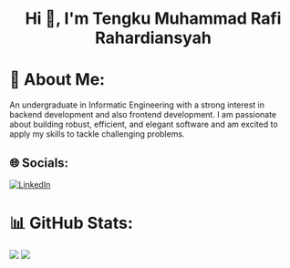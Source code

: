 <h1 align="center">Hi 👋, I'm Tengku Muhammad Rafi Rahardiansyah</h1>

# 💫 About Me:
An undergraduate in Informatic Engineering with a strong interest in backend development and also frontend development. I am passionate about building robust, efficient, and elegant software and am excited to apply my skills to tackle challenging problems.


## 🌐 Socials:
[![LinkedIn](https://img.shields.io/badge/LinkedIn-%230077B5.svg?logo=linkedin&logoColor=white)](https://linkedin.com/in/tengkumrafir) 
# 📊 GitHub Stats:
![](https://github-readme-streak-stats.herokuapp.com/?user=meterai07&theme=vision-friendly-dark&hide_border=false)
![](https://github-readme-stats.vercel.app/api/top-langs/?username=meterai07&theme=vision-friendly-dark&hide_border=false&include_all_commits=false&count_private=false&layout=compact)

<!-- Proudly created with GPRM ( https://gprm.itsvg.in ) -->
